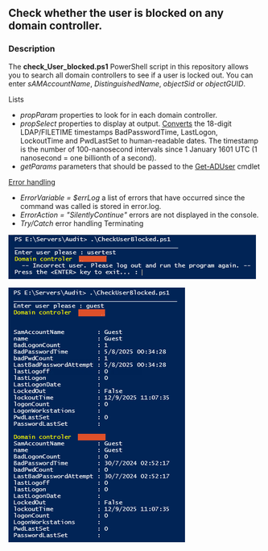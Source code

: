 ## Check whether the user is blocked on any domain controller.
### Description

The **check_User_blocked.ps1** PowerShell script in this repository allows you to search all domain controllers to see if a user is locked out.
You can enter *sAMAccountName*, *DistinguishedName*, *objectSid* or *objectGUID*.

Lists
 - *propParam* properties to look for in each domain controller.
 - *propSelect* properties to display at output. [Converts](https://www.epochconverter.com/ldap) the 18-digit LDAP/FILETIME timestamps BadPasswordTime, LastLogon, LockoutTime and PwdLastSet to human-readable dates. The timestamp is the number of 100-nanosecond intervals since 1 January 1601 UTC (1 nanosecond = one billionth of a second).
 - *getParams* parameters that should be passed to the [Get-ADUser](https://learn.microsoft.com/en-us/powershell/module/activedirectory/get-aduser?view=windowsserver2025-ps) cmdlet

[Error handling](https://github.com/devops-collective-inc/big-book-of-powershell-error-handling-spanish/blob/master/manuscript/controlling-error-reporting-behavior-and-intercepting-errors.md)
 - *ErrorVariable = $errLog* a list of errors that have occurred since the command was called is stored in error.log.
 - *ErrorAction = "SilentlyContinue"* errors are not displayed in the console. 
 - *Try/Catch* error handling Terminating


![Here is an example of a user who does not exist.](./images/cUserB01.png "Texto")


![The system detected an attempt to log in as a guest user.](./images/cUserB02.png)

